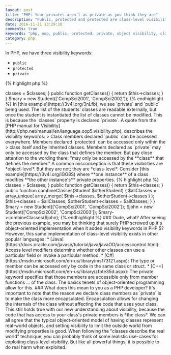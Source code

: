 ```yaml
---
layout: post
title: "PHP: Your privates aren't as private as you think they are"
description: "Public, protected and protected are class-level visibility, not object-level. What does this mean for your object-oriented PHP?"
date: 2016-11-21 13:29:18
comments: true
keywords: "php, oop, public, protected, private, object visibility, class visibility, programming"
category: php
---
```


In PHP, we have three visibility keywords:

* `public`
* `protected`
* `private`

{% highlight php %}
 <?php
 
 class Student
 {
     private $classes;
 
     public function __construct($classes)
     {
         $this->classes = $classes;
     }
 
     public function getClasses()
     {
         return $this->classes;
     }
 }
 
 
 $mary = new Student(['CompSci2001', 'CompSci2002']);
 
{% endhighlight %}

In [this example](https://3v4l.org/3nLfb), we see `private` and `public` being used. The list of the students' classes are readable externally, 
but once the student is instantiated the list of classes cannot be modified. This is because the `classes` property is declared `private`.
 
A quote from the [PHP manual for Visibility](http://php.net/manual/en/language.oop5.visibility.php), describes the visibility keywords:

> Class members declared `public` can be accessed everywhere. Members declared `protected` can be accessed only within the 
> class itself and by inherited classes. Members declared as `private` may only be accessed by the class that defines the member.

But pay close attention to the wording there: "may only be accessed by the **class** that defines the member." 

A common misconception is that these visibilities are *object-level*. But they are not; they are *class-level*.
 
Consider [this example](https://3v4l.org/iGG8S) where **one instance** of a class modifies **the other instance's** private properties.

{% highlight php %}
<?php

class Student
{
    private $classes;

    public function __construct($classes)
    {
        $this->classes = $classes;
    }

    public function getClasses()
    {
        return $this->classes;
    }
    
    public function combineClasses(Student $otherStudent)
    {
        $allClasses = array_unique(
            array_merge(
                $this->classes, 
                $otherStudent->classes
            )
        );
        
        $this->classes         = $allClasses;
        $otherStudent->classes = $allClasses;
    }
}


$mary = new Student(['CompSci2001', 'CompSci2002']);
$john = new Student(['CompSci2002', 'CompSci2003']);

$mary->combineClasses($john);

{% endhighlight %}

### Dude, what?

After seeing the previous example, you may be thinking that surely PHP screwed up it's object-oriented implementation 
when it added visibility keywords in PHP 5? However, this same implementation of class-level visibility exists in
other popular languages:

* [Java](https://docs.oracle.com/javase/tutorial/java/javaOO/accesscontrol.html): Access level modifiers determine whether other classes can use a particular field or invoke a particular method. 
* [C#](https://msdn.microsoft.com/en-us/library/ms173121.aspx): The type or member can be accessed only by code in the same class or struct.
* [C++](https://msdn.microsoft.com/en-us/library/zfbte35d.aspx): The private keyword specifies that those members are accessible only from member functions ... of the class. 

The basics tenets of object-oriented programming allow for this.

### What does this mean to you as a PHP developer?

It's important to note that the reason we declare class members as `private` is to make the class more encapsulated.
Encapsulation allows for changing the internals of the class without affecting the code that uses your class. 
This still holds true with our new understanding about visibility, because the code that has access to your class's private members is *the class*.

We can all agree that the typical object-oriented model of having classes represent real-world objects, and setting 
visibility to limit the outside world from modifying properties is good. When following the "classes describe the real world"
technique, you can probably think of some realistic use-cases for exploiting class-level visibility. But like all 
powerful things, it is possible to do real harm when exploited.

